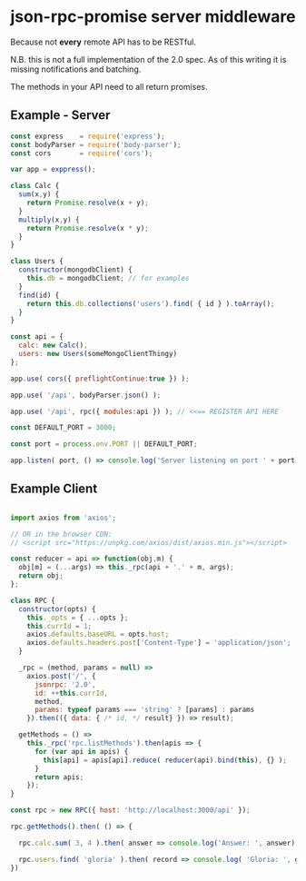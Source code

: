 
# json-rpc-promise server middleware

Because not **every** remote API has to be RESTful. 

N.B. this is not a full implementation of the 2.0 spec. As of this writing it is missing notifications and batching.

The methods in your API need to all return promises.

## Example - Server
````javascript
const express    = require('express');
const bodyParser = require('body-parser');
const cors       = require('cors');

var app = exppress();

class Calc {
  sum(x,y) {
    return Promise.resolve(x + y);
  }
  multiply(x,y) {
    return Promise.resolve(x * y);
  }
}

class Users {
  constructor(mongodbClient) {
    this.db = mongodbClient; // for examples
  }
  find(id) {
    return this.db.collections('users').find( { id } ).toArray();
  }
}

const api = {
  calc: new Calc(),
  users: new Users(someMongoClientThingy)
};

app.use( cors({ preflightContinue:true }) );

app.use( '/api', bodyParser.json() );

app.use( '/api', rpc({ modules:api }) ); // <<== REGISTER API HERE

const DEFAULT_PORT = 3000;

const port = process.env.PORT || DEFAULT_PORT;

app.listen( port, () => console.log('Server listening on port ' + port) );

````

## Example Client

````javascript

import axios from 'axios';

// OR in the browser CDN: 
// <script src="https://unpkg.com/axios/dist/axios.min.js"></script>

const reducer = api => function(obj,m) { 
  obj[m] = (...args) => this._rpc(api + '.' + m, args);
  return obj;
};

class RPC {
  constructor(opts) {
    this._opts = { ...opts };
    this.currId = 1;
    axios.defaults.baseURL = opts.host;
    axios.defaults.headers.post['Content-Type'] = 'application/json';
  }

  _rpc = (method, params = null) =>
    axios.post('/', {
      jsonrpc: '2.0',
      id: ++this.currId,
      method,
      params: typeof params === 'string' ? [params] : params
    }).then(({ data: { /* id, */ result} }) => result);

  getMethods = () =>
    this._rpc('rpc.listMethods').then(apis => {
      for (var api in apis) {
        this[api] = apis[api].reduce( reducer(api).bind(this), {} );
      }
      return apis;
    });
}

const rpc = new RPC({ host: 'http://localhost:3000/api' });

rpc.getMethods().then( () => {

  rpc.calc.sum( 3, 4 ).then( answer => console.log('Answer: ', answer) );

  rpc.users.find( 'gloria' ).then( record => console.log( 'Gloria: ', gloria ));
})

````  

